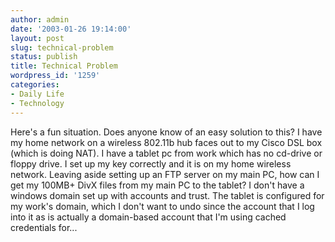```yaml
---
author: admin
date: '2003-01-26 19:14:00'
layout: post
slug: technical-problem
status: publish
title: Technical Problem
wordpress_id: '1259'
categories:
- Daily Life
- Technology
---
```


Here's a fun situation. Does anyone know of an easy solution to this? I
have my home network on a wireless 802.11b hub faces out to my Cisco DSL
box (which is doing NAT). I have a tablet pc from work which has no
cd-drive or floppy drive. I set up my key correctly and it is on my home
wireless network. Leaving aside setting up an FTP server on my main PC,
how can I get my 100MB+ DivX files from my main PC to the tablet? I
don't have a windows domain set up with accounts and trust. The tablet
is configured for my work's domain, which I don't want to undo since the
account that I log into it as is actually a domain-based account that
I'm using cached credentials for...
